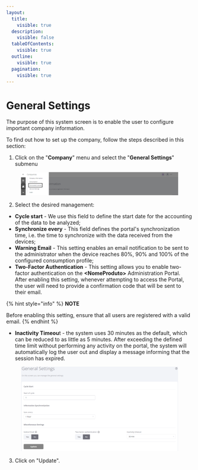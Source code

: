 ```yaml
---
layout:
  title:
    visible: true
  description:
    visible: false
  tableOfContents:
    visible: true
  outline:
    visible: true
  pagination:
    visible: true
---
```


# General Settings

The purpose of this system screen is to enable the user to configure important company information.

To find out how to set up the company, follow the steps described in this section:

1. Click on the "**Company**" menu and select the "**General Settings**" submenu

<figure><img src="../../../.gitbook/assets/Captura de tela 2024-02-14 150836 (3).png" alt=""><figcaption></figcaption></figure>

2. Select the desired management:

* **Cycle start** - We use this field to define the start date for the accounting of the data to be analyzed;
* **Synchronize every** - This field defines the portal's synchronization time, i.e. the time to synchronize with the data received from the devices;
* **Warning Email** - This setting enables an email notification to be sent to the administrator when the device reaches 80%, 90% and 100% of the configured consumption profile;
* **Two-Factor Authentication** - This setting allows you to enable two-factor authentication on the **\<NomeProduto>** Administration Portal. After enabling this setting, whenever attempting to access the Portal, the user will need to provide a confirmation code that will be sent to their email.

{% hint style="info" %}
**NOTE**

Before enabling this setting, ensure that all users are registered with a valid email.
{% endhint %}

* **Inactivity Timeou**t - the system uses 30 minutes as the default, which can be reduced to as little as 5 minutes. After exceeding the defined time limit without performing any activity on the portal, the system will automatically log the user out and display a message informing that the session has expired.

<figure><img src="../../../.gitbook/assets/image (46).png" alt=""><figcaption></figcaption></figure>

3. Click on "Update".
